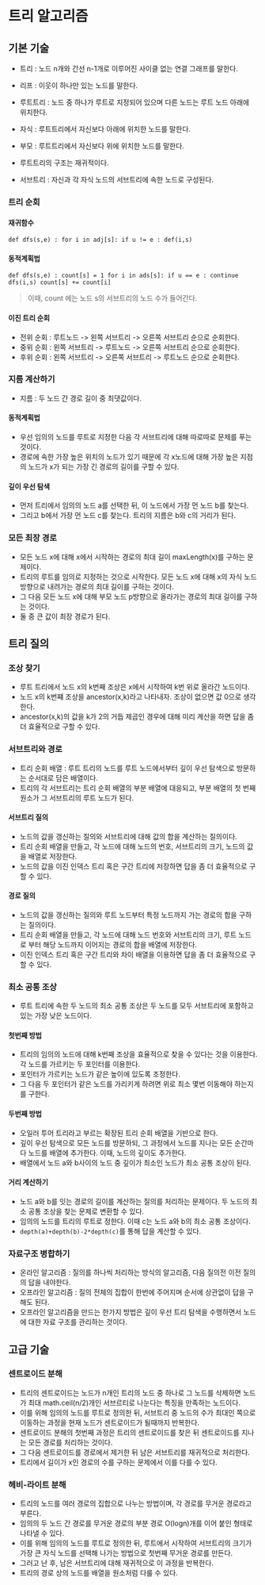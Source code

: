 # 트리 알고리즘

## 기본 기술
- 트리 : 노드 n개와 간선 n-1개로 이루어진 사이클 없는 연결 그래프를 말한다.
- 리프 : 이웃이 하나만 있는 노드를 말한다.

- 루트트리 : 노드 중 하나가 루트로 지정되어 있으며 다른 노드는 루트 노드 아래에 위치한다.
- 자식 : 루트트리에서 자신보다 아래에 위치한 노드를 말한다.
- 부모 : 루트트리에서 자신보다 위에 위치한 노드를 말한다.
- 루트트리의 구조는 재귀적이다.
- 서브트리 : 자신과 각 자식 노드의 서브트리에 속한 노드로 구성된다.

### 트리 순회

#### 재귀함수
`
def dfs(s,e) :
  for i in adj[s]:
    if u != e : def(i,s)
`

#### 동적계획법
`
def dfs(s,e) :
  count[s] = 1
  for i in ads[s]:
    if u == e : continue
    dfs(i,s)
    count[s] += count[i]
`
> 이때, count 에는 노드 s의 서브트리의 노드 수가 들어간다.

#### 이진 트리 순회
- 전위 순회 : 루트노드 -> 왼쪽 서브트리 -> 오른쪽 서브트리 순으로 순회한다.
- 중위 순회 : 왼쪽 서브트리 -> 루트노드 -> 오른쪽 서브트리 순으로 순회한다.
- 후위 순회 : 왼쪽 서브트리 -> 오른쪽 서브트리 -> 루트노드 순으로 순회한다.

### 지름 계산하기
- 지름 : 두 노드 간 경로 길이 중 최댓값이다.

#### 동적계획법
- 우선 임의의 노드를 루트로 지정한 다음 각 서브트리에 대해 따로따로 문제를 푸는 것이다.
- 경로에 속한 가장 높은 위치의 노드가 있기 때문에 각 x노드에 대해 가장 높은 지점의 노드가 x가 되는 가장 긴 경로의 길이를 구할 수 있다.

#### 깊이 우선 탐색
- 먼저 트리에서 임의의 노드 a를 선택한 뒤, 이 노드에서 가장 먼 노드 b를 찾는다.
- 그리고 b에서 가장 먼 노드 c를 찾는다. 트리의 지름은 b와 c의 거리가 된다.

### 모든 최장 경로
- 모든 노드 x에 대해 x에서 시작하는 경로의 최대 길이 maxLength(x)를 구하는 문제이다.
- 트리의 루트를 임의로 지정하는 것으로 시작한다. 모든 노드 x에 대해 x의 자식 노드 방향으로 내려가는 경로의 최대 길이를 구하는 것이다.
- 그 다음 모든 노드 x에 대해 부모 노드 p방향으로 올라가는 경로의 최대 길이를 구하는 것이다.
- 둘 중 큰 값이 최장 경로가 된다.

## 트리 질의

### 조상 찾기
- 루트 트리에서 노드 x의 k번째 조상은 x에서 시작하여 k번 위로 올라간 노드이다.
- 노드 x의 k번쨰 조상을 ancestor(x,k)라고 나타내자. 조상이 없으면 값 0으로 생각한다.
- ancestor(x,k)의 값을 k가 2의 거듭 제곱인 경우에 대해 미리 계산을 하면 답을 좀 더 효율적으로 구할 수 있다.

### 서브트리와 경로
- 트리 순회 배열 : 루트 트리의 노드를 루트 노드에서부터 깊이 우선 탐색으로 방문하는 순서대로 담은 배열이다.
- 트리의 각 서브트리는 트리 순회 배열의 부분 배열에 대응되고, 부분 배열의 첫 번째 원소가 그 서브트리의 루트 노드가 된다.

#### 서브트리 질의
- 노드의 값을 갱신하는 질의와 서브트리에 대해 값의 합을 계산하는 질의이다.
- 트리 순회 배열을 만들고, 각 노드에 대해 노드의 번호, 서브트리의 크기, 노드의 값을 배열로 저장한다.
- 노드의 값을 이진 인덱스 트리 혹은 구간 트리에 저장하면 답을 좀 더 효율적으로 구할 수 있다.

#### 경로 질의
- 노드의 값을 갱신하는 질의와 루트 노드부터 특정 노드까지 가는 경로의 합을 구하는 질의이다.
- 트리 순회 배열을 만들고, 각 노드에 대해 노드 번호와 서브트리의 크기, 루트 노드로 부터 해당 노드까지 이어지는 경로의 합을 배열에 저장한다.
- 이진 인덱스 트리 혹은 구간 트리와 차이 배열을 이용하면 답을 좀 더 효율적으로 구할 수 있다.

### 최소 공통 조상
- 루트 트리에 속한 두 노드의 최소 공통 조상은 두 노드를 모두 서브트리에 포함하고 있는 가장 낮은 노드이다.

#### 첫번째 방법
- 트리의 임의의 노드에 대해 k번째 조상을 효율적으로 찾을 수 있다는 것을 이용한다. 각 노드를 가르키는 두 포인터를 이용한다.
- 포인터가 가르키는 노드가 같은 높이에 있도록 조정한다.
- 그 다음 두 포인터가 같은 노드를 가리키게 하려면 위로 최소 몇번 이동해야 하는지를 구한다.

#### 두번째 방법
- 오일러 투어 트리라고 부르는 확장된 트리 순회 배열을 기반으로 한다.
- 깊이 우선 탐색으로 모든 노드를 방문하되, 그 과정에서 노드를 지나는 모든 순간마다 노드를 배열에 추가한다. 이때, 노드의 깊이도 추가한다.
- 배열에서 노드 a와 b사이의 노드 중 깊이가 최소인 노드가 최소 공통 조상이 된다.

#### 거리 계산하기
- 노드 a와 b를 잇는 경로의 길이를 계산하는 질의를 처리하는 문제이다. 두 노드의 최소 공통 조상을 찾는 문제로 변환할 수 있다.
- 임의의 노드를 트리의 루트로 정한다. 이때 c는 노드 a와 b의 최소 공통 조상이다.
- `depth(a)+depth(b)-2*depth(c)`를 통해 답을 계산할 수 있다.

### 자료구조 병합하기
- 온라인 알고리즘 : 질의를 하나씩 처리하는 방식의 알고리즘, 다음 질의전 이전 질의의 답을 내야한다.
- 오프라인 알고리즘 : 질의 전체의 집합이 한번에 주어지며 순서에 상관없이 답을 구해도 된다.
- 오프라인 알고리즘을 만드는 한가지 방법은 깊이 우선 트리 탐색을 수행하면서 노드에 대한 자료 구조를 관리하는 것이다.

## 고급 기술

### 센트로이드 분해
- 트리의 센트로이드는 노드가 n개인 트리의 노드 중 하나로 그 노드를 삭제하면 노드가 최대 math.ceil(n/2)개인 서브르티로 나눈다는 특징을 만족하는 노드이다.
- 이를 위해 임의의 노드를 루트로 정의한 뒤, 서브트리 중 노드의 수가 최대인 쪽으로 이동하는 과정을 현재 노드가 센트로이드가 될때까지 반복한다.
- 센트로이드 분해의 첫번째 과정은 트리의 센트로이드를 찾은 뒤 센트로이드를 지나는 모든 경로를 처리하는 것이다.
- 그 다음 센트로이드를 경로에서 제거한 뒤 남은 서브트리를 재귀적으로 처리한다.
- 트리에서 길이가 x인 경로의 수를 구하는 문제에서 이를 다를 수 있다.

### 헤비-라이트 분해
- 트리의 노드를 여러 경로의 집합으로 나누는 방법이며, 각 경로를 무거운 경로라고 부른다.
- 임의의 두 노드 간 경로를 무거운 경로의 부분 경로 O(logn)개를 이어 붙인 형태로 나타낼 수 있다.
- 이를 위해 임의의 노드를 루트로 정의한 뒤, 루트에서 시작하여 서브트리의 크기가 가장 큰 자식 노드를 선택해 나가는 방법으로 첫번째 무거운 경로를 만든다.
- 그러고 난 후, 남은 서브트리에 대해 재귀적으로 이 과정을 반복한다.
- 트리의 경로 상의 노드를 배열을 원소처럼 다룰 수 있다.
